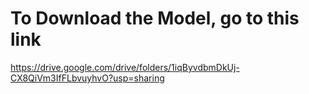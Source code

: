 # To Download the Model, go to this link

https://drive.google.com/drive/folders/1iqByvdbmDkUj-CX8QiVm3IfFLbvuyhvO?usp=sharing

